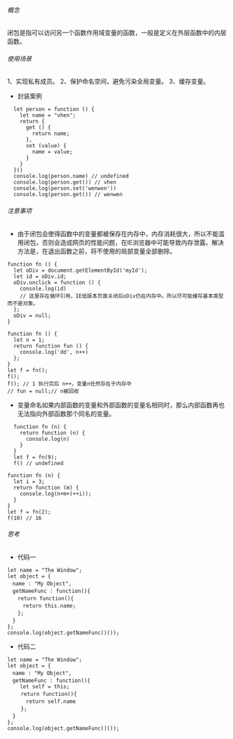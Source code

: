 ###### 概念
闭包是指可以访问另一个函数作用域变量的函数，一般是定义在外层函数中的内层函数。
###### 使用场景
  1、实现私有成员。
  2、保护命名空间，避免污染全局变量。
  3、缓存变量。
* 封装案例
```
  let person = function () {
    let name = "vhen";
    return {
      get () {
        return name;
      },
      set (value) {
        name = value;
      }
    }
  }()
  console.log(person.name) // undefined
  console.log(person.get()) // vhen
  console.log(person.set('wenwen')) 
  console.log(person.get()) // wenwen
  ```
  ###### 注意事项
  * 由于闭包会使得函数中的变量都被保存在内存中，内存消耗很大，所以不能滥用闭包，否则会造成网页的性能问题，在IE浏览器中可能导致内存泄露。解决方法是，在退出函数之前，将不使用的局部变量全部删除。
  ```
  function fn () {
    let oDiv = document.getElementById('myId');
    let id = oDiv.id;
    oDiv.onclick = function () {
      console.log(id)
      // 这里存在循环引用，IE低版本页面关闭后oDiv仍在内存中。所以尽可能缓存基本类型而不是对象。
    };
    oDiv = null;
  }
  ```
  ```
 function fn () {
    let n = 1;
    return function fun () {
      console.log('dd', n++)
    };
  }
  let f = fn();
  f();
  f(); // 1 执行完后 n++，变量n任然存在于内存中
  // fun = null;// n被回收 
```
  * 变量命名如果内部函数的变量和外部函数的变量名相同时，那么内部函数再也无法指向外部函数那个同名的变量。
```
  function fn (n) {
    return function (n) {
      console.log(n)
    }
  }
  let f = fn(9);
  f() // undefined
```
```
function fn (n) {
  let i = 3;
  return function (m) {
    console.log(n+m+(++i));
  }
}
let f = fn(2);
f(10) // 16
```
  ###### 思考

  * 代码一
```
let name = "The Window";
let object = {
　name : "My Object",
　getNameFunc : function(){
　　return function(){
　　　return this.name;
　　};
　}
};
console.log(object.getNameFunc()());
```
* 代码二
```
let name = "The Window";
let object = {
　name : "My Object",
　getNameFunc : function(){
    let self = this;
　　 return function(){
　　　 return self.name
　　 };
　}
};
console.log(object.getNameFunc()());
```
